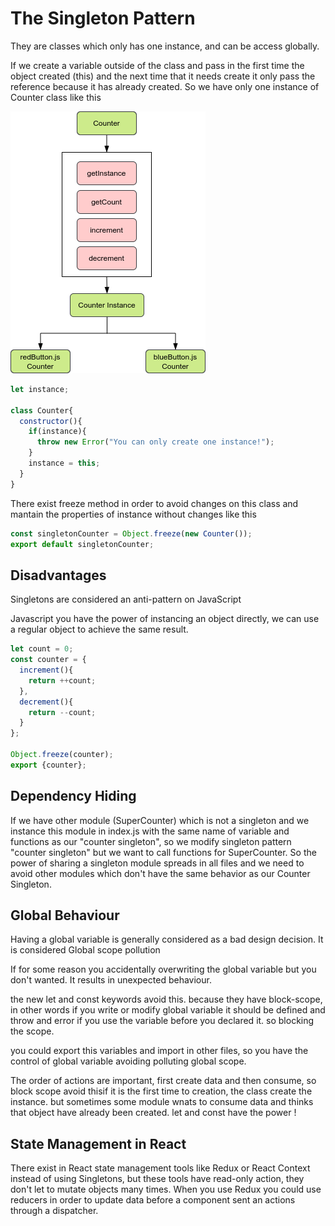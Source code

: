 
# The Singleton Pattern

They are classes which only has one instance, and can be access globally.

If we create a variable outside of the class and pass in the first time the object created (this) and the next time that it needs create it only pass the reference because it has already created. So
we have only one instance of Counter class like this

![CounterClass-singleton](imgs/singleton.png)


```js
let instance;

class Counter{
  constructor(){
    if(instance){
      throw new Error("You can only create one instance!");
    }
    instance = this;
  }
}
```

There exist freeze method in order to avoid changes on this class and mantain the properties of instance without changes like this

```js
const singletonCounter = Object.freeze(new Counter());
export default singletonCounter;
```

## Disadvantages

Singletons are considered an anti-pattern on JavaScript

Javascript you have the power of instancing an object directly, we can use a regular object to achieve the same result.

```js
let count = 0;
const counter = {
  increment(){
    return ++count;
  },
  decrement(){
    return --count;
  }
};

Object.freeze(counter);
export {counter};
```

## Dependency Hiding

If we have other module (SuperCounter) which is not a singleton and we instance this module in index.js with the same name of variable and functions as our "counter singleton", so we modify singleton pattern "counter singleton" but we want to
call functions for SuperCounter. So the power of sharing a singleton module spreads in all files and we need to avoid other modules which don't have the same behavior as our Counter Singleton.

## Global Behaviour

Having a global variable is generally considered as a bad design decision. It is considered Global scope pollution

If for some reason you accidentally overwriting the global variable but you don't wanted. It results in unexpected behaviour.

the new let and const keywords avoid this. because they have block-scope, in other words if you write or modify global variable it should be defined and throw and error if you use the variable before
you declared it. so blocking the scope.

you could export this variables and import in other files, so you have the control of global variable avoiding polluting global scope.

The order of actions are important, first create data and then consume, so block scope avoid thisif it is the first time to creation, the class create the instance. but sometimes some module wnats to
consume data and thinks that object have already been created. let and const have the power !


## State Management in React

There exist in React state management tools like Redux or React Context instead of using Singletons, but these tools have read-only action, they don't let to mutate objects many times.
When you use Redux you could use reducers in order to update data before a component sent an actions through a dispatcher.





